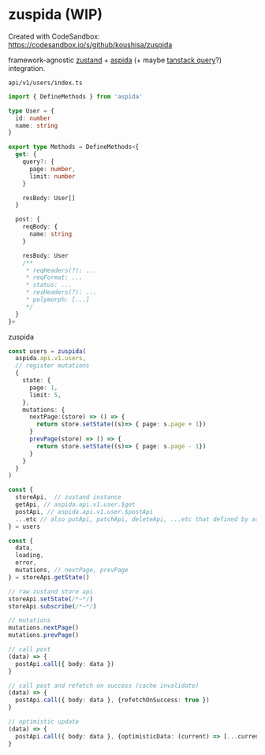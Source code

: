 # zuspida (WIP)
Created with CodeSandbox: https://codesandbox.io/s/github/koushisa/zuspida

framework-agnostic [zustand](https://github.com/pmndrs/zustand) + [aspida](https://github.com/aspida/aspida) (+ maybe [tanstack query](https://github.com/TanStack/query)?) integration. 

`api/v1/users/index.ts`
```ts
import { DefineMethods } from 'aspida'

type User = {
  id: number
  name: string
}

export type Methods = DefineMethods<{
  get: {
    query?: {
      page: number,
      limit: number
    }

    resBody: User[]
  }

  post: {
    reqBody: {
      name: string
    }

    resBody: User
    /**
     * reqHeaders(?): ...
     * reqFormat: ...
     * status: ...
     * resHeaders(?): ...
     * polymorph: [...]
     */
  }
}>
```

zuspida 

```ts
const users = zuspida(
  aspida.api.v1.users, 
  // register mutations
  { 
    state: {
      page: 1,
      limit: 5,
    },
    mutations: {
      nextPage:(store) => () => {
        return store.setState((s)=> { page: s.page + 1})
      }
      prevPage(store) => () => {
        return store.setState((s)=> { page: s.page - 1})
      }
    }
  }
)

const {
  storeApi,  // zustand instance
  getApi, // aspida.api.v1.user.$get
  postApi, // aspida.api.v1.user.$postApi
  ...etc // also putApi, patchApi, deleteApi, ...etc that defined by aspida
} = users

const {  
  data,
  loading, 
  error, 
  mutations, // nextPage, prevPage
} = storeApi.getState()

// raw zustand store api
storeApi.setState(/*~*/)
storeApi.subscribe(/*~*/)

// mutations
mutations.nextPage()
mutations.prevPage()

// call post 
(data) => {
  postApi.call({ body: data })
}

// call post and refetch on success (cache invalidate)
(data) => {
  postApi.call({ body: data }, {refetchOnSuccess: true })
}

// optimistic update
(data) => {
  postApi.call({ body: data }, {optimisticData: (current) => [...current, data]})
}

```

